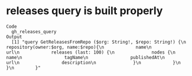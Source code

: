 # releases query is built properly

    Code
      gh_releases_query
    Output
      [1] "query GetReleasesFromRepo ($org: String!, $repo: String!) {\n          repository(owner:$org, name:$repo){\n            name\n            url\n            releases (last: 100) {\n              nodes {\n                name\n                tagName\n                publishedAt\n                url\n                description\n              }\n            }\n          }\n        }"

